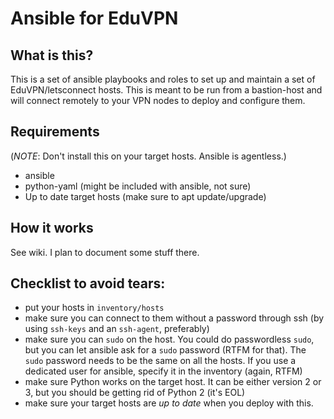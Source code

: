 # Ansible for EduVPN

## What is this?

This is a set of ansible playbooks and roles to set up and maintain a set of
EduVPN/letsconnect hosts. This is meant to be run from a bastion-host and will
connect remotely to your VPN nodes to deploy and configure them.

## Requirements

(_NOTE_: Don't install this on your target hosts. Ansible is agentless.)

- ansible
- python-yaml (might be included with ansible, not sure)
- Up to date target hosts (make sure to apt update/upgrade)

## How it works

See wiki. I plan to document some stuff there.

## Checklist to avoid tears:

* put your hosts in `inventory/hosts`
* make sure you can connect to them without a password through ssh (by using `ssh-keys` and an `ssh-agent`, preferably)
* make sure you can `sudo` on the host. You could do passwordless `sudo`, but you can let ansible ask for a `sudo` password (RTFM for that). The `sudo` password needs to be the same on all the hosts. If you use a dedicated user for ansible, specify it in the inventory (again, RTFM)
* make sure Python works on the target host. It can be either version 2 or 3, but you should be getting rid of Python 2 (it's EOL)
* make sure your target hosts are *up to date* when you deploy with this.
